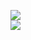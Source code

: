 [![](https://img.shields.io/badge/Made%20With-Github%20Spray-lightgrey.svg?style=for-the-badge&logo=github)](https://github.com/Annihil/github-spray#2995)  
[![](https://i.imgur.com/2DrTn0Z.gif)](https://github.com/Annihil/github-spray)